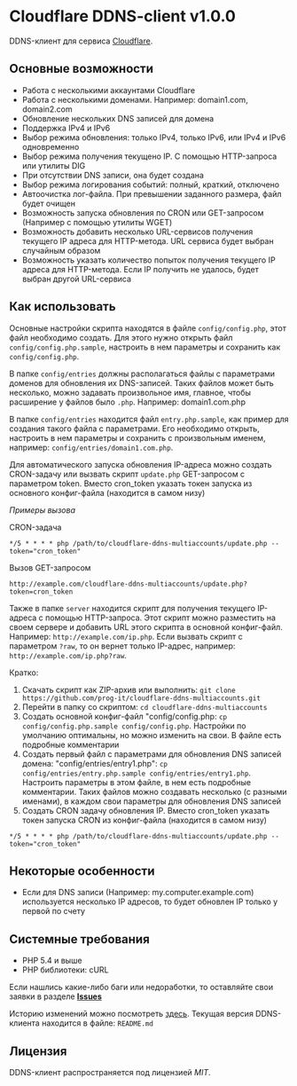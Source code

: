 # Cloudflare DDNS-client v1.0.0

DDNS-клиент для сервиса [Cloudflare](https://www.cloudflare.com/).


## Основные возможности
- Работа с несколькими аккаунтами Cloudflare
- Работа с несколькими доменами. Например: domain1.com, domain2.com
- Обновление нескольких DNS записей для домена
- Поддержка IPv4 и IPv6
- Выбор режима обновления: только IPv4, только IPv6, или IPv4 и IPv6 одновременно
- Выбор режима получения текущено IP. С помощью HTTP-запроса или утилиты DIG
- При отсутствии DNS записи, она будет создана
- Выбор режима логирования событий: полный, краткий, отключено
- Автоочистка лог-файла. При превышении заданного размера, файл будет очищен
- Возможность запуска обновления по CRON или GET-запросом (Например с помощью утилиты WGET)
- Возможность добавить несколько URL-сервисов получения текущего IP адреса для HTTP-метода. URL сервиса будет выбран случайным образом
- Возможность указать количество попыток получения текущего IP адреса для HTTP-метода. Если IP получить не удалось, будет выбран другой URL-сервиса


## Как использовать
Основные настройки скрипта находятся в файле `config/config.php`, этот файл необходимо создать. Для этого нужно открыть файл `config/config.php.sample`, настроить в нем параметры и сохранить как `config/config.php`.


В папке `config/entries` должны располагаться файлы с параметрами доменов для обновления их DNS-записей. Таких файлов может быть несколько, можно задавать произвольное имя, главное, чтобы расширение у файлов было `.php`. Например: domain1.com.php

В папке `config/entries` находится файл `entry.php.sample`, как пример для создания такого файла с параметрами. Его необходимо открыть, настроить в нем параметры и сохранить с произвольным именем, например: `config/entries/domain1.com.php`.

Для автоматического запуска обновления IP-адреса можно создать CRON-задачу или вызвать скрипт `update.php` GET-запросом с параметром token. Вместо cron_token указать токен запуска из основного конфиг-файла (находится в самом низу)

*Примеры вызова*

CRON-задача

``*/5 * * * * php /path/to/cloudflare-ddns-multiaccounts/update.php --token="cron_token"``

Вызов GET-запросом

``http://example.com/cloudflare-ddns-multiaccounts/update.php?token=cron_token``

Также в папке `server` находится скрипт для получения текущего IP-адреса с помощью HTTP-запроса. Этот скрипт можно разместить на своем сервере и добавить URL этого скрипта в основной конфиг-файл. 
Например: ``http://example.com/ip.php``. Если вызвать скрипт с параметром ``?raw``, то он вернет только IP-адрес, например: ``http://example.com/ip.php?raw``.


Кратко:
1. Скачать скрипт как ZIP-архив или выполнить: ``git clone https://github.com/prog-it/cloudflare-ddns-multiaccounts.git``
2. Перейти в папку со скриптом: ``cd cloudflare-ddns-multiaccounts``
3. Создать основной конфиг-файл "config/config.php: ``cp config/config.php.sample config/config.php``. Настройки по умолчанию оптимальны, но можно изменить на свои. В файле есть подробные комментарии
4. Создать первый файл с параметрами для обновления DNS записей домена: "config/entries/entry1.php": ``cp config/entries/entry.php.sample config/entries/entry1.php``. Настроить параметры в этом файле, в нем есть подробные комментарии. Таких файлов можно создавать несколько (с разными именами), в каждом свои параметры для обновления DNS записей
5. Создать CRON задачу обновления IP. Вместо cron_token указать токен запуска CRON из конфиг-файла (находится в самом низу)

``*/5 * * * * php /path/to/cloudflare-ddns-multiaccounts/update.php --token="cron_token"``


## Некоторые особенности
- Если для DNS записи (Например: my.computer.example.com) используется несколько IP адресов, то будет обновлен IP только у первой по счету


## Системные требования
- PHP 5.4 и выше
- PHP библиотеки: cURL


Если нашлись какие-либо баги или недоработки, то оставляйте свои заявки в разделе [**Issues**](https://github.com/prog-it/cloudflare-ddns-multiaccounts/issues)

Историю изменений можно посмотреть [здесь](https://github.com/prog-it/cloudflare-ddns-multiaccounts/releases). Текущая версия DDNS-клиента находится в файле: ``README.md``


## Лицензия

DDNS-клиент распространяется под лицензией *MIT*.

